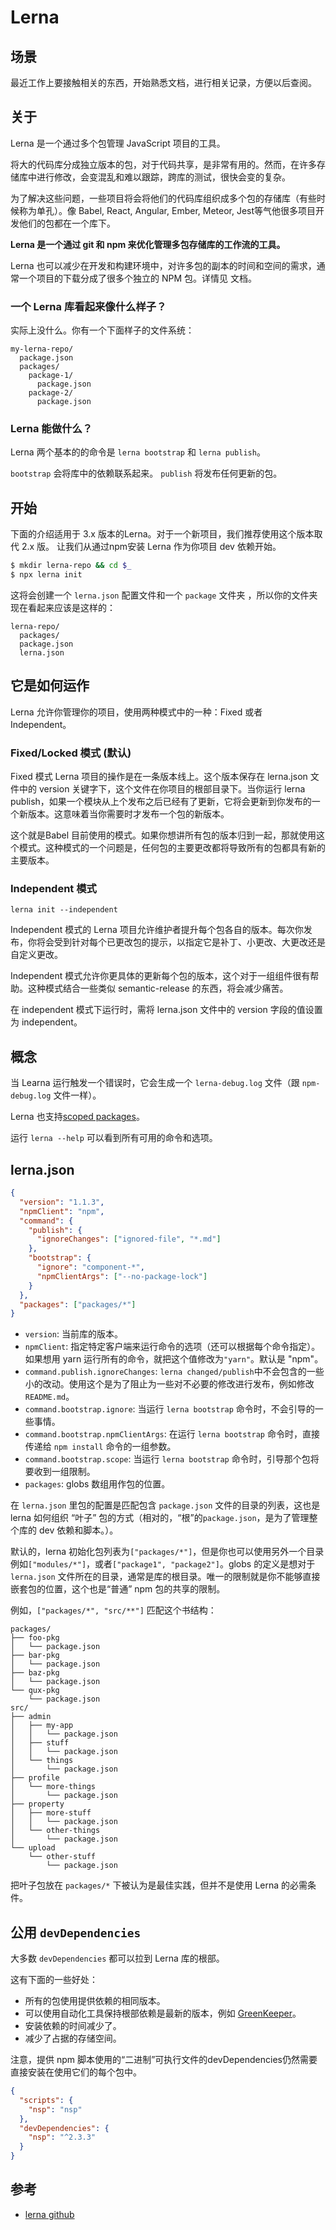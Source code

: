 # Lerna
## 场景
最近工作上要接触相关的东西，开始熟悉文档，进行相关记录，方便以后查阅。

## 关于
Lerna 是一个通过多个包管理 JavaScript 项目的工具。

将大的代码库分成独立版本的包，对于代码共享，是非常有用的。然而，在许多存储库中进行修改，会变混乱和难以跟踪，跨库的测试，很快会变的复杂。

为了解决这些问题，一些项目将会将他们的代码库组织成多个包的存储库（有些时候称为单孔）。像 Babel, React, Angular, Ember, Meteor, Jest等气他很多项目开发他们的包都在一个库下。

**Lerna 是一个通过 git 和 npm 来优化管理多包存储库的工作流的工具。**

Lerna 也可以减少在开发和构建环境中，对许多包的副本的时间和空间的需求，通常一个项目的下载分成了很多个独立的 NPM 包。详情见 文档。
### 一个 Lerna 库看起来像什么样子？
实际上没什么。你有一个下面样子的文件系统：
```
my-lerna-repo/
  package.json
  packages/
    package-1/
      package.json
    package-2/
      package.json
```

### Lerna 能做什么？
Lerna 两个基本的的命令是 `lerna bootstrap` 和 `lerna publish`。

`bootstrap` 会将库中的依赖联系起来。
`publish` 将发布任何更新的包。

## 开始
下面的介绍适用于 3.x 版本的Lerna。对于一个新项目，我们推荐使用这个版本取代 2.x 版。
让我们从通过npm安装 Lerna 作为你项目 dev 依赖开始。
```sh
$ mkdir lerna-repo && cd $_
$ npx lerna init
```
这将会创建一个 `lerna.json` 配置文件和一个 `package` 文件夹
，所以你的文件夹现在看起来应该是这样的：
```
lerna-repo/
  packages/
  package.json
  lerna.json
```

## 它是如何运作
Lerna 允许你管理你的项目，使用两种模式中的一种：Fixed 或者 Independent。
### Fixed/Locked 模式 (默认)
Fixed 模式 Lerna 项目的操作是在一条版本线上。这个版本保存在 lerna.json 文件中的 version 关键字下，这个文件在你项目的根部目录下。当你运行 lerna publish，如果一个模块从上个发布之后已经有了更新，它将会更新到你发布的一个新版本。这意味着当你需要时才发布一个包的新版本。

这个就是Babel 目前使用的模式。如果你想讲所有包的版本归到一起，那就使用这个模式。这种模式的一个问题是，任何包的主要更改都将导致所有的包都具有新的主要版本。

### Independent 模式
`lerna init --independent`

Independent 模式的 Lerna 项目允许维护者提升每个包各自的版本。每次你发布，你将会受到针对每个已更改包的提示，以指定它是补丁、小更改、大更改还是自定义更改。

Independent 模式允许你更具体的更新每个包的版本，这个对于一组组件很有帮助。这种模式结合一些类似 semantic-release 的东西，将会减少痛苦。

在 independent 模式下运行时，需将 lerna.json 文件中的 version 字段的值设置为 independent。

## 概念
当 Learna 运行触发一个错误时，它会生成一个 `lerna-debug.log` 文件（跟 `npm-debug.log` 文件一样）。

Lerna 也支持[scoped packages][url-npm-scope]。

运行 `lerna --help` 可以看到所有可用的命令和选项。

## lerna.json
```json
{
  "version": "1.1.3",
  "npmClient": "npm",
  "command": {
    "publish": {
      "ignoreChanges": ["ignored-file", "*.md"]
    },
    "bootstrap": {
      "ignore": "component-*",
      "npmClientArgs": ["--no-package-lock"]
    }
  },
  "packages": ["packages/*"]
}
```
- `version`: 当前库的版本。
- `npmClient`: 指定特定客户端来运行命令的选项（还可以根据每个命令指定）。如果想用 yarn 运行所有的命令，就把这个值修改为`"yarn"`。默认是 "npm"。
- `command.publish.ignoreChanges`: `lerna changed/publish`中不会包含的一些小的改动。使用这个是为了阻止为一些对不必要的修改进行发布，例如修改 `README.md`。
- `command.bootstrap.ignore`: 当运行 `lerna bootstrap` 命令时，不会引导的一些事情。
- `command.bootstrap.npmClientArgs`: 在运行 `lerna bootstrap` 命令时，直接传递给 `npm install` 命令的一组参数。
- `command.bootstrap.scope`: 当运行 `lerna bootstrap` 命令时，引导那个包将要收到一组限制。
- `packages`: globs 数组用作包的位置。

在 `lerna.json` 里包的配置是匹配包含 `package.json` 文件的目录的列表，这也是 lerna 如何组织 “叶子” 包的方式（相对的，“根”的`package.json`，是为了管理整个库的 dev 依赖和脚本。）。

默认的，lerna 初始化包列表为`["packages/*"]`，但是你也可以使用另外一个目录例如`["modules/*"]`，或者`["package1", "package2"]`。globs 的定义是想对于 `lerna.json` 文件所在的目录，通常是库的根目录。唯一的限制就是你不能够直接嵌套包的位置，这个也是“普通” npm 包的共享的限制。

例如，`["packages/*", "src/**"]` 匹配这个书结构：
```
packages/
├── foo-pkg
│   └── package.json
├── bar-pkg
│   └── package.json
├── baz-pkg
│   └── package.json
└── qux-pkg
    └── package.json
src/
├── admin
│   ├── my-app
│   │   └── package.json
│   ├── stuff
│   │   └── package.json
│   └── things
│       └── package.json
├── profile
│   └── more-things
│       └── package.json
├── property
│   ├── more-stuff
│   │   └── package.json
│   └── other-things
│       └── package.json
└── upload
    └── other-stuff
        └── package.json
```
把叶子包放在 `packages/*` 下被认为是最佳实践，但并不是使用 Lerna 的必需条件。

## 公用 `devDependencies`
大多数 `devDependencies` 都可以拉到 Lerna 库的根部。

这有下面的一些好处：
- 所有的包使用提供依赖的相同版本。
- 可以使用自动化工具保持根部依赖是最新的版本，例如 [GreenKeeper][url-greenkeeper]。
- 安装依赖的时间减少了。
- 减少了占据的存储空间。

注意，提供 npm 脚本使用的“二进制”可执行文件的devDependencies仍然需要直接安装在使用它们的每个包中。
```json
{
  "scripts": {
    "nsp": "nsp"
  },
  "devDependencies": {
    "nsp": "^2.3.3"
  }
}
```

## 参考
- [lerna github][url-lerna]

[url-lerna]:https://github.com/lerna/lerna
[url-npm-scope]:https://docs.npmjs.com/misc/scope
[url-greenkeeper]:https://greenkeeper.io/
